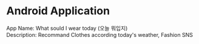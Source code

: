 # Android Application  
App Name: What sould I wear today  (오늘 뭐입지)  
Description: Recommand Clothes according today's weather, Fashion SNS

  

